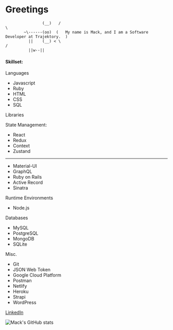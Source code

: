 # Greetings
                    (__)   /                                                                \
            ~\------(oo)  (   My name is Mack, and I am a Software Developer at Trajektory.  )
              ||    (__) < \                                                                /
              ||w--||
              
#### Skillset:

Languages
- Javascript
- Ruby
- HTML
- CSS
- SQL

Libraries

State Management:
- React
- Redux
- Context
- Zustand
---
- Material-UI
- GraphQL
- Ruby on Rails
- Active Record
- Sinatra

Runtime Environments
- Node.js

Databases
- MySQL
- PostgreSQL
- MongoDB
- SQLite

Misc.
- Git
- JSON Web Token
- Google Cloud Platform
- Postman
- Netlify
- Heroku
- Strapi
- WordPress


[LinkedIn](https://www.linkedin.com/in/mackmcquen/)

![Mack's GitHub stats](https://github-readme-stats.vercel.app/api?username=mackmcquen&count_private=true&show_icons=true&theme=gruvbox&hide_border=true&hide=issues,contribs)

